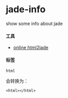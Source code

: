 jade-info
=========

show some info about jade


#### 工具

* [online html2jade](http://html2jade.aaron-powell.com/)



#### 标签

```shell
html
```

会转换为：

```shell
<html></html>
```
